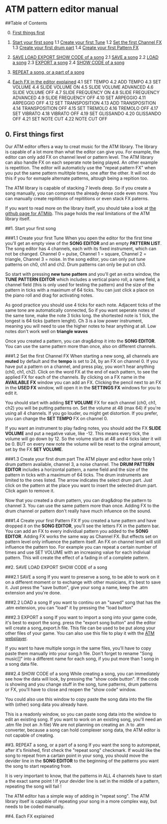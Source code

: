 # ATM pattern editor manual

##Table of Contents

0. [First things first](#head0)

1. [Start your first song](#head1)
1.1 [Create your first Tune](#head2)
1.2 [Set the first Channel FX](#head3)
1.3 [Create your first drum part](#head4)
1.4 [Create your first Pattern FX](#head5)

2. [SAVE LOAD EXPORT SHOW CODE of a song](#head6)
2.1 [SAVE a song](#head7)
2.2 [LOAD a song](#head8)
2.3 [EXPORT a song](#head9)
2.4 [SHOW CODE of a song](#head10)

3. [REPEAT a song, or a part of a song](#head11)

4. [Each FX in the editor explained](#head12)
4.1 SET TEMPO
4.2 ADD TEMPO
4.3 SET VOLUME
4.4 SLIDE VOLUME ON
4.5 SLIDE VOLUME ADVANCED
4.6 SLIDE VOLUME OFF
4.7 SLIDE FREQUENCY ON
4.8 SLIDE FREQUENCY ADVANCED
4.9 SLIDE FREQUENCY OFF
4.10 SET ARPEGGIO
4.11 ARPEGGIO OFF
4.12 SET TRANSPOSITION
4.13 ADD TRANSPOSITION
4.14 TRANSPOSITION OFF
4.15 SET TREMOLO
4.16 TREMOLO OFF
4.17 SET VIBRATO
4.18 VIBRATO OFF
4.19 SET GLISSANDO
4.20 GLISSANDO OFF
4.21 SET NOTE CUT
4.22 NOTE CUT OFF

## <a name="head0"></a>0. First things first
Our ATM editor offers a way to creat music for the ATM library. The library is capable of a lot more than what the editor can give you. For example, the editor can only add FX on channel level or pattern level. The ATM library can also handle FX on each seperate note being played. An other example is repetition. The editor will automaticly use the "repeat pattern FX" when you put the same pattern multitple times, one after the other. It will not do this if you for exmaple alternate patterns, altough being a repition too.

The ATM library is capable of stacking 7 levels deep. So if you create a song manually, you can compress the already dense code even more. You can manually create repititions of repititions or even stack FX paterns.

If you want to read more on the library itself, you should take a look at [the github page for ATMlib](https://github.com/TEAMarg/ATMlib). This page holds the real limitations of the ATM library itself.


##<a name="head1"></a>1. Start your first song

###<a name="head2"></a>1.1 Create your first Tune
When you open the editor for the first time you'll get an empty view of the **SONG EDITOR** and an empty **PATTERN LIST**. The song editor has 4 channels, each with its fixed instrument, which can not be changed. Channel 0 = pulse, Channel 1 = square, Channel 2 = triangle, Channel 3 = noise. In the song editor, you can only put tune patterns on ch0, ch1 and ch2. Drum patterns can only be put on ch3.

So start with pressing **new tune pattern** and you'll get an extra window, the **TUNE PATTERN EDITOR** which includes a vertical piano roll, a name field, a channel field (this is only used for testing the pattern) and the size of the pattern in ticks with a maximum of 64 ticks. You can just click a place on the piano roll and drag for activating notes.

As good practice you should use 4 ticks for each note. Adjacent ticks of the same tone are automatically connected, So if you want seperate notes of the same tone, make the note 3 ticks long. the shortested note is 1 tick, the longest is 64 ticks (pattern lenght). Ch 3 is a low power instrument, meaning you will need to use the higher notes to hear anything at all. Low notes don't work well on __triangle waves__

Once you created a pattern, you can drag&drop it into the **SONG EDITOR**. You can use the same pattern more than once, also on different channels.

###<a name="head3"></a>1.2 Set the first Channel FX
When starting a new song, all channels are **muted** by default and the **tempo** is set to 24, by an FX on channel 0. If you have put a pattern on a channel, and press play, you won't hear anything (ch0, ch1, ch2). Click on the word FX at the end of each pattern, to see the applied FX for each of the channels. By clicking on a FX name in the __AVAILABLE FX__ window you can add an FX. Clicking the pencil next to an FX in the __USED FX__ window, will open it in the __SETTINGS FX__ windows for you to edit it.

You should start with adding **SET VOLUME** FX for each channel (ch0, ch1, ch2) you will be putting patterns on. Set the volume at 48 (max 64) if you're using all 4 channels. If you go louder, ou might get distortion. If you prefer, you can change the **SET TEMPO** FX on channel 0.

If you want an instrument to play fading notes, you should add the FX **SLIDE VOLUME** and put a negative value, like -12. This means every tick, the volume will go down by 12. So the volume starts at 48 and 4 ticks later it will be 0. BUT on every new note the volume will be reset to the orginal amount, set by the FX **SET VOLUME**.

###<a name="head4"></a>1.3 Create your first drum part
The ATM player and editor have only 1 drum pattern available, channel 3, a noise channel. The **DRUM PATTERN EDITOR** includes a horizontal pattern, a name field and the size of the pattern in ticks with a maximum of 64 ticks. The drum instruments are limited to the ones listed. The arrow indicates the select drum part. Just click on the pattern at the place you want to insert the selected drum part. Click again to remove it.

Now that you created a drum pattern, you can drag&drop the pattern to channel 3. You can use the same pattern more than once. Adding FX to the drum channel or pattern don't really have much infuence on the sound.

###<a name="head5"></a>1.4 Create your first Pattern FX
If you created a tune pattern and have dropped it on the **SONG EDITOR**, you'll see the letters FX in the pattern bar. You can add an FX to every individual pattern you added to the **SONG EDITOR**. Adding FX works the same way as Channel FX. But effects set on pattern level only influence the pattern itself. An FX on channel level will still influence the pattern too. For example you can repeat a certain number of times and use SET VOLUME with an increasing value for each indiviual pattern. This will create the effect of a fading in of a complete pattern. 

##<a name="head6"></a>2. SAVE LOAD EXPORT SHOW CODE of a song

###<a name="head7"></a>2.1 SAVE a song
If you want to preserve a song, to be able to work on it on a different moment or to exchange with other musicians, it's best to save it. Just press the "save button", give your song a name, keep the .atm extension and you're done.


###<a name="head8"></a>2.2 LOAD a song
If you want to continu on an "saved" song that has the .atm extension, you can "load" it by pressing the "load button"

###<a name="head9"></a>2.3 EXPORT a song
If you want to import a song into your game code, it's best to export the song. press the "export song button" and the editor will create a song_export.h file. This file can be used to be put along your other files of your game. You can also use this file to play it with the [ATM webplayer](https://teamarg.github.io/ATMwebplayer/).

If you want to have multiple songs in the same files, you'll have to copy paste them manually into your song.h file. Don't forget to rename "Song music[]" into a different name for each song, if you put more than 1 song in a song data file.

###<a name="head10"></a>2.4 SHOW CODE of a song
While creating a song, you can immediately see how the data will look, by pressing the "show code button". If the code is showing and you change stuff in the song, tune patterns, drum patterns or FX, you'll have to close and reopen the "show code" window.

You could also use this window to copy paste the song data into the file with (other) song data you already have.

This is a readonly window, so you can paste song data into the window to edit an existing song. If you want to work on an existing song, you'll need an .atm file (not an .h file) We are not planning on creating an .h to .atm converter, because a song can hold complexer song data, the ATM editor is not capable of creating.

##<a name="head11"></a>3. REPEAT a song, or a part of a song
If you want the song to autorepeat, after it's finished, first check the "repeat song" checkmark. If would like the song to repeat from a cartain point in your song, you should move the devider line in the **SONG EDITOR** to the beginning of the patterns you want the song to start repeating from.

It is very important to know, that the patterns in ALL 4 channels have to start a the exact same point ! If your devider line is set in the middle of a pattern, repeating the song will fail !

The ATM editor has a simple way of adding in "repeat song". The ATM library itself is capable of repeating your song in a more complex way, but needs to be coded manually.

##<a name="head12"></a>4. Each FX explained





